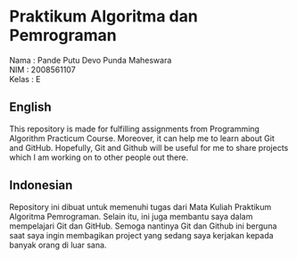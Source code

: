 <h1>Praktikum Algoritma dan Pemrograman</h1>
Nama : Pande Putu Devo Punda Maheswara <br />
NIM : 2008561107 <br />
Kelas : E <br />

<h2> English </h2>
This repository is made for fulfilling assignments from Programming Algorithm Practicum Course. Moreover, it can help me to learn about Git and GitHub.
Hopefully, Git and Github will be useful for me to share projects which I am working on to other people out there.

<h2> Indonesian </h2>
Repository ini dibuat untuk memenuhi tugas dari Mata Kuliah Praktikum Algoritma Pemrograman. Selain itu, ini juga membantu saya dalam mempelajari Git dan GitHub.
Semoga nantinya Git dan Github ini berguna saat saya ingin membagikan project yang sedang saya kerjakan kepada banyak orang di luar sana.
